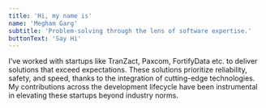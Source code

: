 ```yaml
---
title: 'Hi, my name is'
name: 'Megham Garg'
subtitle: 'Problem-solving through the lens of software expertise.'
buttonText: 'Say Hi'
---
```


I’ve worked with startups like TranZact, Paxcom, FortifyData etc. to deliver solutions that exceed expectations. These solutions prioritize reliability, safety, and speed, thanks to the integration of cutting-edge technologies. My contributions across the development lifecycle have been instrumental in elevating these startups beyond industry norms.
